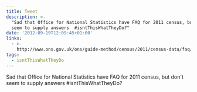 ```yaml
---
title: Tweet
description: >-
  "Sad that Office for National Statistics have FAQ for 2011 census, but don't
  seem to supply answers  #isntThisWhatTheyDo?"
date: '2012-09-19T12:09:45+01:00'
links:
  - >-
    http://www.ons.gov.uk/ons/guide-method/census/2011/census-data/faq/index.html
tags:
  - isntThisWhatTheyDo
---
```

Sad that Office for National Statistics have FAQ for 2011 census, but don't seem to supply answers  #isntThisWhatTheyDo?
